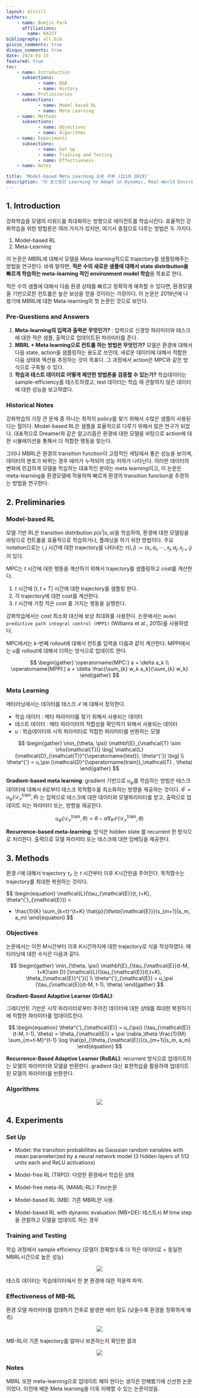 ```yaml
---
layout: distill
authors: 
    - name: Bumjin Park
      affiliations:
        name: KAIST
bibliography: all.bib
giscus_comments: true
disqus_comments: true
date: 2024-03-15
featured: true
toc:
    - name: Introduction
      subsections:
            - name: Q&A
            - name: History
    - name: Preliminaries
      subsections:
            - name: Model based RL
            - name: Meta Learning
    - name: Methods
      subsections:
            - name: Objectives
            - name: Algorithms
    - name: Experiments
      subsections:
            - name: Set Up
            - name: Training and Testing
            - name: Effectiveness
    - name: Notes

title: 'Model-based Meta Learning 논문 리뷰 (ICLR 2019)'
description: '이 포스팅은 Learning to Adapt in Dynamic, Real-World Environments Through Meta-Reinforcement Learning 논문에 대한 공부입니다.'
---
```


<h2 id="introduction"> 1. Introduction </h2>

강화학습을 모델의 리워드를 최대화하는 방향으로 에이전트를 학습시킨다. 효율적인 강화학습을 위한 방법론은 여러 가지가 있지만, 여기서 중점으로 다루는 방법은 두 가지다. 

1. Model-based RL 
2. Meta-Learning 

이 논문은 MBRL에 대해서 모델을 Meta-learning적으로 trajectory를 샘플링해주는 방법을 연구한다. 바꿔 말하면, **적은 수의 새로운 샘플에 대해서 state distribution을 빠르게 학습하는 meta-learning 적인 environment model 학습**을 목표로 한다. 

적은 수의 샘플에 대해서 다음 환경 상태를 빠르고 정확하게 예측할 수 있다면, 환경모델을 기반으로한  컨트롤은 높은 보상을 얻을 것이라는 가정이다. 이 논문은 2019년에 나왔기에 MBRL에 대한 Meta-learning의 첫 논문인 것으로 보인다. 


<h3 id="q-a"> Pre-Questions and Answers  </h3> 

1. **Meta-learning의 입력과 출력은 무엇인가?** : 입력으로 신경망 파라미터와 테스크에 대한 적은 샘플, 출력으로 업데이트된 파라미터를 준다.  
2. **MBRL + Meta learning으로 컨트롤 하는 방법은 무엇인가?** 모델은 환경에 대해서 다음 state, action을 샘플링하는 용도로 쓰인데, 새로운 데이터에 대해서 적합한 다음 상태와 엑션을 추정하는 것이 목표다. 그 과정에서 action은 MPC와 같은 방식으로 구축될 수 있다. 
3. **학습과 테스트 데이터로 어떻게 제안한 방법론을 검증할 수 있는가?** 학습데이터는 sample-efficiency를 테스트하였고, test 데이터는 학습 때 관찰하지 않은 데이터에 대한 성능을 보고하였다. 

<h3 id="history"> Historical Notes  </h3> 

강화학습의 가장 큰 문제 중 하나는 최적의 policy를 찾기 위해서 수많은 샘플이 사용된다는 점이다. 
Model-based RL은 샘플을 효율적으로 다루기 위해서 많은 연구가 되었다. 대표적으로 Dreamer와 같은 알고리즘은 환경에 대한 모델을 바탕으로 action에 대한 시뮬레이션을 통해서 더 적합한 행동을 찾는다. 

그러나 MBRL은 환경의 transition function이 고정적인 세팅에서 좋은 성능을 보이며, 데이터의 분포가 바뀌는 경우 에러가 누적되어 성능 저하가 나타난다. 이러한 데이터의 변화에 민감하게 모델을 학습하는 대표적인 분야는 meta learning이고, 이 논문은 meta-learning을 환경모델에 적용하여 빠르게 환경의 transition function을 추정하는 방법을 연구한다. 


<h2 id="preliminaries"> 2. Preliminaries </h2>

<h3 id="model-based-rl"> Model-based RL  </h3> 

모델 기반 RL은 transition distribution $p(s' \vert s,a)$을 학습하여, 환경에 대한 모델링을 바탕으로 컨트롤을 효율적으로 학습하거나, 플래닝을 하기 위한 방법이다. 주요 notation으로는 $i,j$ 시간에 대한 trajectory를 나타내는 $\tau(i,j) := (s_i, a_i, \cdots, s_j, a_j, s_{j+1})$이 있다. 

MPC는 $t$ 시간에 대한 행동을 계산하기 위해서 trajectory를 샘플링하고 cost를 계산한다.

1. $t$ 시간에 $[t, t+T]$ 시간에 대한 trajectory를 샘플링 한다. 
2. 각 trajectory에 대한 cost를 계산한다. 
3. $t$ 시간에 가장 적은 cost 를 가지는 행동을 실행한다. 

강화학습에서는 $cost$ 최소화 대신에 보상 최대화를 사용한다. 논문에서는 `model
predictive path integral control (MPPI)` (Williams et al., 2015)를 사용하였다. 

MPC에서는 $k$-번째 rollout에 대해서 컨트롤 입력을 다음과 같이 계산한다. 
MPPI에서는 $u$를 rollout에 대해서 더하는 방식으로 업데이트 한다. 

$$
\begin{gather}
\operatorname{MPC:} a + \delta a_k  \\
\operatorname{MPPI:} a + \delta \frac{\sum_{k} w_k a_k}{\sum_{k} w_k}
\end{gather}
$$

<h3 id="meta-learning"> Meta Learning </h3> 

메타러닝에서는 데이터를 테스크 $\mathcal{T}$ 에 대해서 정의한다. 

* 학습 데이터 : 메타 파라미터를 찾기 위해서 사용되는 데이터
* 테스트 데이터 : 메타 파라미터의 적합성을 확인하기 위해서 사용되는 데이터
* $u$ : 학습데이터와 시작 파라미터로 적합한 파라미터를 반환하는 모델 

$$
\begin{gather}
\min_{\theta, \psi} \mathbf{E}_{\mathcal{T} \sim \rho(\mathcal{T})} 
\big[ \mathcal{L}(\mathcal{D}_{\mathcal{T}}^{\operatorname{test}}, \theta^{'}) \big]  \\ 
 \theta^{'} = u_\psi (\mathcal{D}^{\operatorname{train}}_\mathcal{T} , \theta)
\end{gather}
$$



**Gradient-based meta learning**:
gradient 기반으로 $u_\psi$를 학습하는 방법은 테스크 데이터에 대해서 $\theta$로부터 테스크 목적함수를 최소화하는 방향을 제공하는 것이다. $\theta^{'} = u_\psi(\mathcal{D}_{\mathcal{T}}^{\operatorname{train}}, \theta)$ 는 입력으로 테스크에 대한 데이터와 모델파리미터를 받고, 출력으로 업데이트 되는 파라미터 또는, 방향을 제공한다. 

$$
\begin{equation}
u_\psi(\mathcal{D}^{\operatorname{train}}_{\mathcal{T}}, \theta) 
= \theta - \alpha \nabla_\theta \mathcal{L}(\mathcal{D}_{\mathcal{T}}^{\operatorname{train}}, \theta)
\end{equation}
$$

**Recurrence-based meta-learning**: 방식은 hidden state 를 recurrent 한 방식으로 처리한다. 출력으로 모델 파라미터 또는 테스크에 대한 임베딩을 제공한다. 


<h2 id="methods"> 3. Methods </h2>

환경 $\mathcal{E}$에 대해서 trajectory $\tau_{\mathcal{E}}$ 는 $t$ 시간부터 이후 $K$시간만큼 주어진다.  목적함수는 trajectory를 최대한 복원하는 것이다. 

$$
\begin{equation}
\mathcal{L}(\tau_{\mathcal{E}}(t, t+K), \theta^{'}_{\mathcal{E}}) = 
- \frac{1}{K} \sum_{k=t}^{t+K} \hat{p}_{\theta_{\mathcal{E}}}(s_{m+1}|s_m, a_m)
\end{equation}
$$


<h3 id="objectives"> Objectives  </h3> 

논문에서는 이전 $M$시간부터 이후 $K$시간까지에 대한 trajectory로 식을 작성하였다. 
메타러닝에 대한 수식은 다음과 같다. 

$$
\begin{gather}
\min_{\theta, \psi} 
\mathbf{E}_{\tau_{\mathcal{E}}(t-M, t+K)\sim D}
[\mathcal{L}(\tau_{\mathcal{E}}(t,t+K), \theta_{\mathcal{E}}^{'})]  \\
\theta^{'}_{\mathcal{E}} = u_\psi (\tau_{\mathcal{E}}(t-M, t-1), \theta)
\end{gather}
$$


**Gradient-Based Adaptive Learner (GrBAL)**: 

그래디언트 기반은 시작 파라미터로부터 주어진 데이터에 대한 상태를 최대한 복원하기에 적합한 파라미터를 업데이트한다. 

$$
\begin{equation}
\theta^{'}_{\mathcal{E}} = 
u_{\psi} (\tau_{\mathcal{E}}(t-M, t-1), \theta)  =
\theta_{\mathcal{E}} + \psi \nabla_\theta \frac{1}{M}
\sum_{m=t-M}^{t-1} \log \hat{p}_{\theta_{\mathcal{E}}}(s_{m+1}|s_m, a_m)
\end{equation}
$$

**Recurrence-Based Adaptive Learner (ReBAL)**: recurrent 방식으로 업데이트하는 모델의 파라미터와 모델을 반환한다. gradient 대신 표현학습을 활용하여 업데이트된 모델의 파라미터를 반환한다.  

<h3 id="algorithms"> Algorithms </h3> 

<center>
<img src="https://onedrive.live.com/embed?resid=AE042A624064F8CA%211281&authkey=%21AKjRXYXKSAm70TA&width=1024">
</center>


<h2 id="experiments"> 4. Experiments </h2>


<h3 id="set-up"> Set Up  </h3> 

* Model: the transition probabilities as Gaussian random variables with mean parameterized by a neural network model (3 hidden layers of 512 units each and ReLU activations)


* Model-free RL (TRPO): 다양한 환경에서 학습된 상태 
* Model-free meta-RL (MAML-RL): Finn논문 
* Model-based RL (MB): 기존 MBRL만 사용. 
* Model-based RL with dynamic evaluation (MB+DE): 테스트시 $M$ time step을 관찰하고 모델을 업데이트 하는 경우 

<h3 id="training-and-testing"> Training and Testing </h3> 

학습 과정에서 sample efficiency (모델이 정확할수록 더 적은 데이터로 + 동일한 MBRL시간으로 높은 성능)

<center>
<img src="https://onedrive.live.com/embed?resid=AE042A624064F8CA%211282&authkey=%21AHUKxrEZWBnwBZ0&width=1024">
</center>

테스트 데이터는 학습데이터에서 한 본 환경에 대한 적응력 파악.


<h3 id="Effectiveness"> Effectiveness of MB-RL  </h3> 

환경 모델 파라미터를 업데하기 전후로 발생한 에러 정도 (낮을수록 환경을 정확하게 예측)

<center>
<img src="https://onedrive.live.com/embed?resid=AE042A624064F8CA%211280&authkey=%21APo37eLrM-Yets8&width=908&height=674">
</center>

MB-RL이 기존 trajectory를 얼마나 보존하는지 확인한 결과

<center>
<img src="https://onedrive.live.com/embed?resid=AE042A624064F8CA%211278&authkey=%21ANGG4ixz0-bEvOY&width=1024">
</center>

<h3 id="notes"> Notes  </h3> 

MBRL 또한 meta-learning으로 업데이트 해야 한다는 생각은 안해봤기에 신선한 논문이었다. 
이전에 배운 Meta learning을 더욱 이해할 수 있는 논문이었음. 

 


